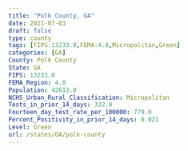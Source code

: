 ```yaml
---
title: "Polk County, GA"
date: 2021-07-03
draft: false
type: county
tags: [FIPS:13233.0,FEMA:4.0,Micropolitan,Green]
categories: [GA]
County: Polk County
State: GA
FIPS: 13233.0
FEMA_Region: 4.0
Population: 42613.0
NCHS_Urban_Rural_Classification: Micropolitan
Tests_in_prior_14_days: 332.0
Fourteen_day_test_rate_per_100000: 779.0
Percent_Positivity_in_prior_14_days: 0.021
Level: Green
url: /states/GA/polk-county
---
```



